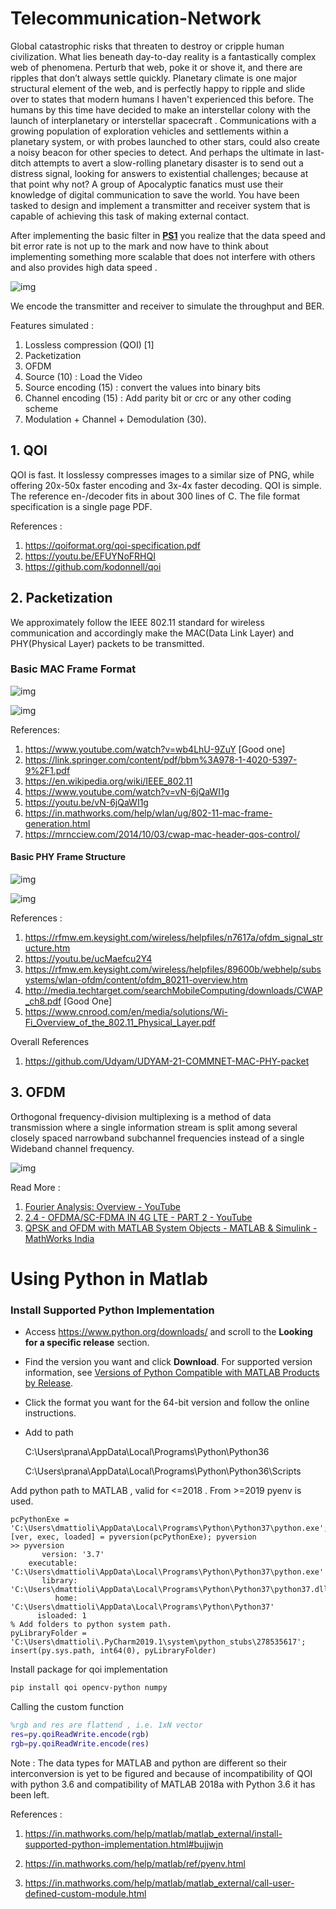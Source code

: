 # Telecommunication-Network

Global catastrophic risks that threaten to destroy or cripple human civilization. What lies beneath day-to-day reality is a fantastically complex web of phenomena. Perturb that web, poke it or shove it, and there are ripples that don’t always settle quickly.  Planetary climate is one major structural element of the web, and is perfectly happy to ripple and slide over to states that modern humans I haven't experienced this before.  The humans by this time have decided to make an interstellar colony with the launch of interplanetary or interstellar spacecraft . Communications with a growing population of exploration vehicles and settlements within a planetary system, or with probes launched to other stars, could also create a noisy beacon for other species to detect. And perhaps the ultimate in last-ditch attempts to avert a slow-rolling planetary disaster is to send out a distress signal, looking for answers to existential challenges; because at that point why not? A group of Apocalyptic fanatics must use their knowledge of digital communication to save the world. You have been tasked to design and implement a transmitter and receiver system that is capable of achieving this task of making external contact.

After implementing the basic filter in [**PS1**](https://drive.google.com/file/d/1K-Q769eI4hD5HQTjU-G_cNm_K-4oOSci/view) you realize that the data speed and bit error rate is not up to the mark and now have to think about implementing something more scalable that does not interfere with others and also provides high data speed .

![img](./images/4NBPhRv07pHeMuIEw5wfAgfYJ5COlIV9hZ5EYU2ytpY3APkb4W6qw_-EI-F286wh91cFP9QIkbZOGh8CpQZC8qL7ThtF7f2H1ytbpYbI-pX2FTeiQz5DekFjWjZWzQ)

We encode the transmitter and receiver to simulate the throughput and BER.

Features simulated :

1. Lossless compression (QOI) [1]
2. Packetization 
3. OFDM
4. Source (10) : Load the Video 
5. Source encoding (15) : convert the values into binary bits
6. Channel encoding (15) : Add parity bit or crc or any other coding scheme
7. Modulation + Channel + Demodulation (30). 

## 1. QOI

QOI is fast. It losslessy compresses images to a similar size of PNG, while offering 20x-50x faster encoding and 3x-4x faster decoding. QOI is simple. The reference en-/decoder fits in about 300 lines of C.  The file format specification is a single page PDF. 

References :

1. https://qoiformat.org/qoi-specification.pdf
2. https://youtu.be/EFUYNoFRHQI 
3. https://github.com/kodonnell/qoi 

## 2. Packetization

We approximately follow the IEEE 802.11 standard for wireless communication and accordingly make the MAC(Data Link Layer) and PHY(Physical Layer) packets to be transmitted.

### Basic MAC Frame Format

![img](./images/pasted-image-3.png)

![img](./images/pasted-image-2.png)

References:

1. https://www.youtube.com/watch?v=wb4LhU-9ZuY [Good one]
2. https://link.springer.com/content/pdf/bbm%3A978-1-4020-5397-9%2F1.pdf 
3. https://en.wikipedia.org/wiki/IEEE_802.11 
4. https://www.youtube.com/watch?v=vN-6jQaWI1g
5. https://youtu.be/vN-6jQaWI1g 
6. https://in.mathworks.com/help/wlan/ug/802-11-mac-frame-generation.html 
7. https://mrncciew.com/2014/10/03/cwap-mac-header-qos-control/ 

#### Basic PHY Frame Structure

![img](./images/pasted-image-1.png)

![img](./images/pasted-image-0.png)

References : 

1. https://rfmw.em.keysight.com/wireless/helpfiles/n7617a/ofdm_signal_structure.htm 
2. https://youtu.be/ucMaefcu2Y4 
3. https://rfmw.em.keysight.com/wireless/helpfiles/89600b/webhelp/subsystems/wlan-ofdm/content/ofdm_80211-overview.htm 
4. http://media.techtarget.com/searchMobileComputing/downloads/CWAP_ch8.pdf [Good One]
5. https://www.cnrood.com/en/media/solutions/Wi-Fi_Overview_of_the_802.11_Physical_Layer.pdf 

Overall References

1. https://github.com/Udyam/UDYAM-21-COMMNET-MAC-PHY-packet 

## 3. OFDM

Orthogonal frequency-division  multiplexing is a method of data transmission where a single information stream is split among several closely spaced narrowband subchannel  frequencies instead of a single Wideband channel frequency.

 ![img](./images/OFDM_fig6_signalv2_1870x884.webp)

Read More :

1. [Fourier Analysis: Overview - YouTube](https://www.youtube.com/watch?v=jNC0jxb0OxE&list=PLMrJAkhIeNNT_Xh3Oy0Y4LTj0Oxo8GqsC) 
2. [2.4 - OFDMA/SC-FDMA IN 4G LTE - PART 2 - YouTube](https://www.youtube.com/watch?v=MBcGO3EC3Qs&list=PLE6yE0jB6BTOY6Z1DKEkQ8yZ8fFPUiCD8&index=6) 
2. [QPSK and OFDM with MATLAB System Objects - MATLAB & Simulink - MathWorks India](https://in.mathworks.com/help/comm/gs/qpsk-and-ofdm-with-matlab-system-objects-1.html) 

# Using Python in Matlab

### Install Supported Python Implementation

- Access https://www.python.org/downloads/ and scroll to the              **Looking for a specific release** section.

- Find the version you want and click **Download**. For supported version information, see [Versions of Python Compatible with MATLAB Products by     Release](https://www.mathworks.com/content/dam/mathworks/mathworks-dot-com/support/sysreq/files/python-compatibility.pdf).

- Click the format you want for the 64-bit version and follow the online instructions.

- Add to path

  C:\Users\prana\AppData\Local\Programs\Python\Python36

  C:\Users\prana\AppData\Local\Programs\Python\Python36\Scripts


Add python path to MATLAB , valid for <=2018 . From >=2019 pyenv is used.

```
pcPythonExe = 'C:\Users\dmattioli\AppData\Local\Programs\Python\Python37\python.exe';
[ver, exec, loaded]	= pyversion(pcPythonExe); pyversion
>> pyversion
       version: '3.7'
    executable: 'C:\Users\dmattioli\AppData\Local\Programs\Python\Python37\python.exe'
       library: 'C:\Users\dmattioli\AppData\Local\Programs\Python\Python37\python37.dll'
          home: 'C:\Users\dmattioli\AppData\Local\Programs\Python\Python37'
      isloaded: 1
% Add folders to python system path.
pyLibraryFolder = 'C:\Users\dmattioli\.PyCharm2019.1\system\python_stubs\278535617';
insert(py.sys.path, int64(0), pyLibraryFolder)
```

Install package for qoi implementation 

```bash
pip install qoi opencv-python numpy
```

Calling the custom function 

```matlab
%rgb and res are flattend , i.e. 1xN vector  
res=py.qoiReadWrite.encode(rgb)
rgb=py.qoiReadWrite.encode(res)
```

Note : The data types for MATLAB and python are different so their interconversion is yet to be figured and because of incompatibility of QOI with python 3.6 and compatibility of MATLAB 2018a with Python 3.6 it has been left. 

References :

1. https://in.mathworks.com/help/matlab/matlab_external/install-supported-python-implementation.html#bujjwjn

2. https://in.mathworks.com/help/matlab/ref/pyenv.html 
3. https://in.mathworks.com/help/matlab/matlab_external/call-user-defined-custom-module.html

